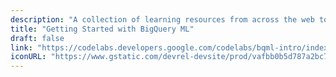 ```yaml
---
description: "A collection of learning resources from across the web to help you skill up while at home"
title: "Getting Started with BigQuery ML"
draft: false
link: "https://codelabs.developers.google.com/codelabs/bqml-intro/index.html?index=..%2F..index#0"
iconURL: "https://www.gstatic.com/devrel-devsite/prod/vafbb0b5d787a2bc7a3bcbfb9dfdb3baefdd01831979d5302dd65271466576cda/cloud/images/cloud-logo.svg?dcb_=0.06609720061385493"
---
```

